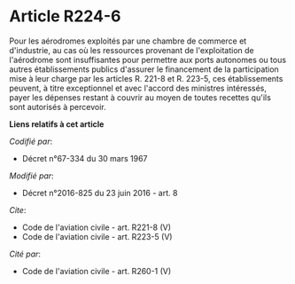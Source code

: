 # Article R224-6

Pour les aérodromes exploités par une chambre de commerce et d'industrie, au cas où les ressources provenant de
l'exploitation de l'aérodrome sont insuffisantes pour permettre aux ports autonomes ou tous autres établissements publics
d'assurer le financement de la participation mise à leur charge par les articles R. 221-8 et R. 223-5, ces établissements
peuvent, à titre exceptionnel et avec l'accord des ministres intéressés, payer les dépenses restant à couvrir au moyen de
toutes recettes qu'ils sont autorisés à percevoir.

**Liens relatifs à cet article**

_Codifié par_:

  - Décret n°67-334 du 30 mars 1967

_Modifié par_:

  - Décret n°2016-825 du 23 juin 2016 - art. 8

_Cite_:

  - Code de l'aviation civile - art. R221-8 (V)
  - Code de l'aviation civile - art. R223-5 (V)

_Cité par_:

  - Code de l'aviation civile - art. R260-1 (V)
